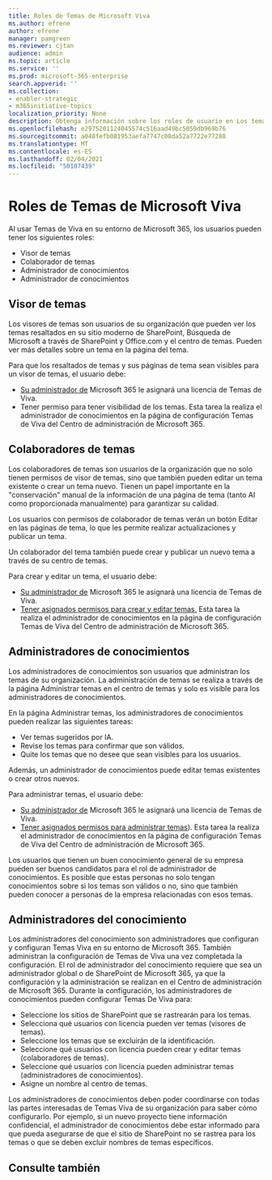 ```yaml
---
title: Roles de Temas de Microsoft Viva
ms.author: efrene
author: efrene
manager: pamgreen
ms.reviewer: cjtan
audience: admin
ms.topic: article
ms.service: ''
ms.prod: microsoft-365-enterprise
search.appverid: ''
ms.collection:
- enabler-strategic
- m365initiative-topics
localization_priority: None
description: Obtenga información sobre los roles de usuario en Los temas de Viva.
ms.openlocfilehash: e2975201124045574c516aad49bc5059db969b76
ms.sourcegitcommit: a048fefb081953aefa7747c08da52a7722e77288
ms.translationtype: MT
ms.contentlocale: es-ES
ms.lasthandoff: 02/04/2021
ms.locfileid: "50107439"
---
```

# <a name="microsoft-viva-topics-roles"></a>Roles de Temas de Microsoft Viva 

Al usar Temas de Viva en su entorno de Microsoft 365, los usuarios pueden tener los siguientes roles:
-   Visor de temas
-   Colaborador de temas
-   Administrador de conocimientos
-   Administrador de conocimientos

## <a name="topic-viewer"></a>Visor de temas

Los visores de temas son usuarios de su organización que pueden ver los temas resaltados en su sitio moderno de SharePoint, Búsqueda de Microsoft a través de SharePoint y Office.com y el centro de temas. Pueden ver más detalles sobre un tema en la página del tema. 

Para que los resaltados de temas y sus páginas de tema sean visibles para un visor de temas, el usuario debe:
-   [Su administrador de](https://docs.microsoft.com/microsoft-365/knowledge/set-up-topic-experiences#assign-licenses) Microsoft 365 le asignará una licencia de Temas de Viva.
-   Tener permiso para tener visibilidad de los temas. Esta tarea la realiza el administrador de conocimientos en la página de configuración Temas de Viva del Centro de administración de Microsoft 365.


## <a name="topic-contributors"></a>Colaboradores de temas

Los colaboradores de temas son usuarios de la organización que no solo tienen permisos de visor de temas, sino que también pueden editar un tema existente o crear un tema nuevo. Tienen un papel importante en la "conservación" manual de la información de una página de tema (tanto AI como proporcionada manualmente) para garantizar su calidad.

Los usuarios con permisos de  colaborador de temas verán un botón Editar en las páginas de tema, lo que les permite realizar actualizaciones y publicar un tema.

Un colaborador del tema también puede crear y publicar un nuevo tema a través de su centro de temas.

Para crear y editar un tema, el usuario debe:

-   [Su administrador de](https://docs.microsoft.com/microsoft-365/knowledge/set-up-topic-experiences#assign-licenses) Microsoft 365 le asignará una licencia de Temas de Viva.
-   [Tener asignados permisos para crear y editar temas.](https://docs.microsoft.com/microsoft-365/knowledge/topic-experiences-user-permissions#change-who-has-permissions-to-do-tasks-on-the-topic-center) Esta tarea la realiza el administrador de conocimientos en la página de configuración Temas de Viva del Centro de administración de Microsoft 365.

## <a name="knowledge-managers"></a>Administradores de conocimientos

Los administradores de conocimientos son usuarios que administran los temas de su organización.  La administración de temas se realiza a través de la página Administrar temas en el centro de temas y solo es visible para los administradores de conocimientos.

En la página Administrar temas, los administradores de conocimientos pueden realizar las siguientes tareas:
-   Ver temas sugeridos por IA.
-   Revise los temas para confirmar que son válidos.
-   Quite los temas que no desee que sean visibles para los usuarios.

Además, un administrador de conocimientos puede editar temas existentes o crear otros nuevos.

Para administrar temas, el usuario debe:
-   [Su administrador de](https://docs.microsoft.com/microsoft-365/knowledge/set-up-topic-experiences#assign-licenses) Microsoft 365 le asignará una licencia de Temas de Viva.
-   [Tener asignados permisos para administrar temas](https://docs.microsoft.com/microsoft-365/knowledge/topic-experiences-user-permissions#change-who-has-permissions-to-do-tasks-on-the-topic-center)). Esta tarea la realiza el administrador de conocimientos en la página de configuración Temas de Viva del Centro de administración de Microsoft 365.

Los usuarios que tienen un buen conocimiento general de su empresa pueden ser buenos candidatos para el rol de administrador de conocimientos. Es posible que estas personas no solo tengan conocimientos sobre si los temas son válidos o no, sino que también pueden conocer a personas de la empresa relacionadas con esos temas.


## <a name="knowledge-admins"></a>Administradores del conocimiento

Los administradores del conocimiento son administradores que configuran y configuran Temas Viva en su entorno de Microsoft 365. También administran la configuración de Temas de Viva una vez completada la configuración. El rol de administrador del conocimiento requiere que sea un administrador global o de SharePoint de Microsoft 365, ya que la configuración y la administración se realizan en el Centro de administración de Microsoft 365.
Durante la configuración, los administradores de conocimientos pueden configurar Temas De Viva para:

-   Seleccione los sitios de SharePoint que se rastrearán para los temas.
-   Selecciona qué usuarios con licencia pueden ver temas (visores de temas).
-   Seleccione los temas que se excluirán de la identificación.
-   Seleccione qué usuarios con licencia pueden crear y editar temas (colaboradores de temas).
-   Seleccione qué usuarios con licencia pueden administrar temas (administradores de conocimientos).
-   Asigne un nombre al centro de temas.

Los administradores de conocimientos deben poder coordinarse con todas las partes interesadas de Temas Viva de su organización para saber cómo configurarlo. Por ejemplo, si un nuevo proyecto tiene información confidencial, el administrador de conocimientos debe estar informado para que pueda asegurarse de que el sitio de SharePoint no se rastrea para los temas o que se deben excluir nombres de temas específicos.


## <a name="see-also"></a>Consulte también

